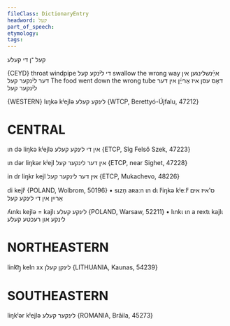 ```yaml
---
fileClass: DictionaryEntry
headword: קעל
part_of_speech: 
etymology: 
tags: 
---
```

קעל
־ן
די
קעלע

{CEYD}
throat
windpipe די לי֜נקע קעל
swallow the wrong way אײַ֜נשלינגען אין דער לי֜נקער קעל
The food went down the wrong tube דאָס עסן איז אַרײַ֜ן אין דער לי֜נקער קעל

{WESTERN}
lɩŋkə kʲejlə לינקע קעלע {WTCP, Berettyó-Újfalu, 47212}

CENTRAL
========

ɩn də liŋkə kʲejlə אין די לינקע קעלע {ETCP, Sîg Felső Szek, 47223}

ɩn dər liŋkər kʲejl אין דער לינקער קעל {ETCP, near Sighet, 47228}

in dr liŋkr kejl אין דער לינקער קעל {ETCP, Mukachevo, 48226}

di kejlʲ {POLAND, Wolbrom, 50196}
	•	sɩzn̩ aʀaːn ɩn dɩ lʲiŋkə kʲeːlʲ ס'איז אים אַרײַן אין די לינקע קעל

ʎɩnkɩ kejlə = kajlɩ לינקע קעלע {POLAND, Warsaw, 52211}
	•	lɩnkɩ ɩn a rextɩ kajlɩ לינקע און רעכטע קעלע

NORTHEASTERN
==============

link͡ŋ̩ keln xx לינקן קעלן {LITHUANIA, Kaunas, 54239}

SOUTHEASTERN
==============

liŋkʲər kʲejlə לינקער קעלע {ROMANIA, Brăila, 45273}
